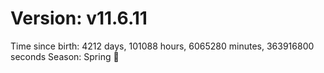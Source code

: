 # Version: v11.6.11
Time since birth: 4212 days, 101088 hours, 6065280 minutes, 363916800 seconds
Season: Spring 🌸
